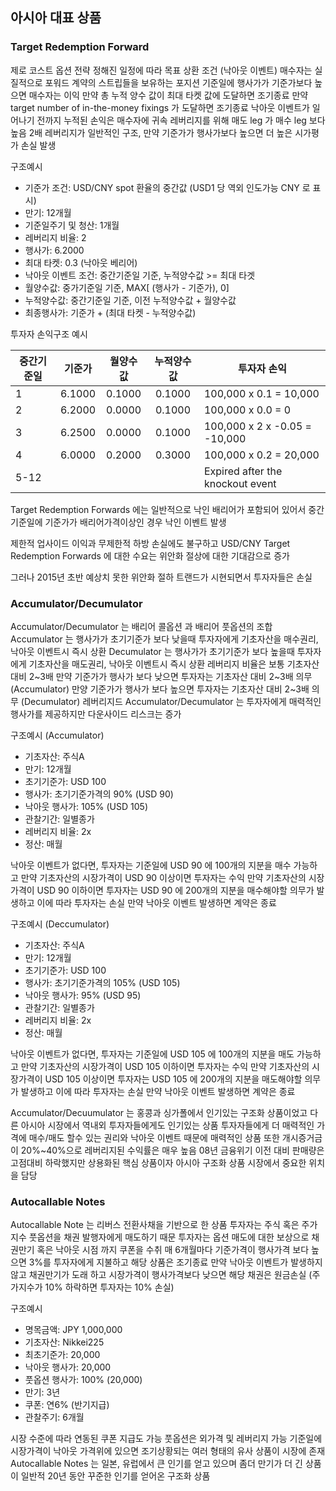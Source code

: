 ## 아시아 대표 상품
### Target Redemption Forward

제로 코스트 옵션 전략 
정해진 일정에 따라 목표 상환 조건 (낙아웃 이벤트)
매수자는 실질적으로 포워드 계약의 스트립들을 보유하는 포지션
기준일에 행사가가 기준가보다 높으면 매수자는 이익
만약 총 누적 양수 값이 최대 타켓 값에 도달하면 조기종료
만약 target number of in-the-money fixings 가 도달하면 조기종료
낙아웃 이벤트가 일어나기 전까지 누적된 손익은 매수자에 귀속
레버리지를 위해 매도 leg 가 매수 leg 보다 높음
2배 레버리지가 일반적인 구조, 만약 기준가가 행사가보다 높으면 더 높은 시가평가 손실 발생

구조예시
- 기준가 조건: USD/CNY spot 환율의 중간값 (USD1 당 역외 인도가능 CNY 로 표시)
- 만기: 12개월
- 기준일주기 및 청산: 1개월
- 레버리지 비율: 2
- 행사가: 6.2000
- 최대 타켓: 0.3 (낙아웃 베리어)
- 낙아웃 이벤트 조건: 중간기준일 기준, 누적양수값 >= 최대 타겟
- 월양수값: 중가기준일 기준, MAX[ (행사가 - 기준가), 0]
- 누적양수값: 중간기준일 기준, 이전 누적양수값 + 월양수값
- 최종행사가: 기준가 + (최대 타켓 - 누적양수값)

투자자 손익구조 예시

| 중간기준일 | 기준가 | 월양수값 | 누적양수값 | 투자자 손익                   |
| ---------- | :----: | :------: | :--------: | ----------------------------- |
| 1          | 6.1000 |  0.1000  |   0.1000   | 100,000 x 0.1 = 10,000        |
| 2          | 6.2000 |  0.0000  |   0.1000   | 100,000 x 0.0 = 0             |
| 3          | 6.2500 |  0.0000  |   0.1000   | 100,000 x 2 x -0.05 = -10,000 |
| 4          | 6.0000 |  0.2000  |   0.3000   | 100,000 x 0.2 = 20,000        |
| 5-12       |                                |||Expired after the knockout event|

Target Redemption Forwards 에는 일반적으로 낙인 배리어가 포함되어 있어서 중간기준일에 기준가가 배리어가격이상인 경우 낙인 이벤트 발생

제한적 업사이드 이익과 무제한적 하방 손실에도 불구하고 USD/CNY Target Redemption Forwards 에 대한 수요는 위안화 절상에 대한 기대감으로 증가

그러나 2015년 초반 예상치 못한 위안화 절하 트랜드가 시현되면서 투자자들은 손실

### Accumulator/Decumulator

Accumulator/Decumulator 는 배리어 콜옵션 과 배리어 풋옵션의 조합
Accumulator 는 행사가가 초기기준가 보다 낮을때 투자자에게 기초자산을 매수권리, 낙아웃 이벤트시 즉시 상환
Decumulator 는 행사가가 초기기준가 보다 높을때 투자자에게 기초자산을 매도권리, 낙아웃 이벤트시 즉시 상환
레버리지 비율은 보통 기초자산 대비 2~3배
만약 기준가가 행사가 보다 낮으면 투자자는 기초자산 대비 2~3배 의무 (Accumulator)
만양 기준가가 행사가 보다 높으면 투자자는 기초자산 대비 2~3배 의무 (Decumulator)
레버리지드 Accumulator/Decumulator 는 투자자에게 매력적인 행사가를 제공하지만 다운사이드 리스크는 증가

구조예시 (Accumulator)
- 기초자산: 주식A
- 만기: 12개월
- 초기기준가:  USD 100
- 행사가: 초기기준가격의 90% (USD 90)
- 낙아웃 행사가: 105% (USD 105)
- 관찰기간: 일별종가
- 레버리지 비율: 2x
- 정산: 매월

낙아웃 이벤트가 없다면, 투자자는 기준일에 USD 90 에 100개의 지분을 매수 가능하고 만약 기초자산의 시장가격이 USD 90 이상이면 투자자는 수익
만약 기초자산의 시장가격이 USD 90 이하이면 투자자는 USD 90 에 200개의 지분을 매수해야할 의무가 발생하고 이에 따라 투자자는 손실
만약 낙아웃 이벤트 발생하면 계약은 종료

구조예시 (Deccumulator)
- 기초자산: 주식A
- 만기: 12개월
- 초기기준가:  USD 100
- 행사가: 초기기준가격의 105% (USD 105)
- 낙아웃 행사가: 95% (USD 95)
- 관찰기간: 일별종가
- 레버리지 비율: 2x
- 정산: 매월

낙아웃 이벤트가 없다면, 투자자는 기준일에 USD 105 에 100개의 지분을 매도 가능하고 만약 기초자산의 시장가격이 USD 105 이하이면 투자자는 수익
만약 기초자산의 시장가격이 USD 105 이상이면 투자자는 USD 105 에 200개의 지분을 매도해야할 의무가 발생하고 이에 따라 투자자는 손실
만약 낙아웃 이벤트 발생하면 계약은 종료

Accumulator/Decuumulator 는 홍콩과 싱가폴에서 인기있는 구조화 상품이었고 다른 아시아 시장에서 역내외 투자자들에게도 인기있는 상품
투자자들에게 더 매력적인 가격에 매수/매도 할수 있는 권리와 낙아웃 이벤트 때문에 매력적인 상품
또한 개시증거금이  20%~40%으로 레버리지된 수익률은 매우 높음
08년 금융위기 이전 대비 판매량은 고점대비 하락했지만 상용화된 핵심 상품이자 아시아 구조화 상품 시장에서 중요한 위치을 담당

### Autocallable Notes

Autocallable Note 는 리버스 전환사채을 기반으로 한 상품
투자자는 주식 혹은 주가지수 풋옵션을 채권 발행자에게 매도하기 때문
투자자는 옵션 매도에 대한 보상으로 채권만기 혹은 낙아웃 시점 까지 쿠폰을 수취
매 6개월마다 기준가격이 행사가격 보다 높으면  3%를 투자자에게 지불하고 해당 상품은 조기종료
만약 낙아웃 이벤트가 발생하지 않고 채권만기가 도래 하고 시장가격이 행사가격보다 낮으면 해당 채권은 원금손실 (주가지수가 10% 하락하면 투자자는 10% 손실)

구조예시 
- 명목금액: JPY 1,000,000
- 기초자산: Nikkei225
- 최초기준가: 20,000
- 낙아웃 행사가: 20,000
- 풋옵션 행사가: 100% (20,000)
- 만기: 3년
- 쿠폰: 연6% (반기지급)
- 관찰주기: 6개월

시장 수준에 따라 연동된 쿠폰 지급도 가능
풋옵션은 외가격 및 레버리지 가능
기준일에 시장가격이 낙아웃 가격위에 있으면 조기상황되는 여러 형태의 유사 상품이 시장에 존재
Autocallable Notes 는 일본, 유럽에서 큰 인기를 얻고 있으며 좀더 만기가 더 긴 상품이 일반적
20년 동안 꾸준한 인기를 얻어온 구조화 상품
